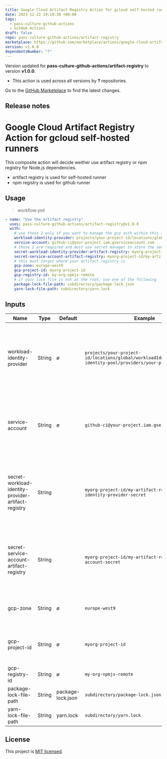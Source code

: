 ```yaml
---
title: Google Cloud Artifact Registry Action for gcloud self-hosted runners
date: 2023-12-22 19:19:38 +00:00
tags:
  - pass-culture-github-actions
  - GitHub Actions
draft: false
repo: pass-culture-github-actions/artifact-registry
marketplace: https://github.com/marketplace/actions/google-cloud-artifact-registry-action-for-gcloud-self-hosted-runners
version: v1.0.0
dependentsNumber: "?"
---
```



Version updated for **pass-culture-github-actions/artifact-registry** to version **v1.0.0**.
- This action is used across all versions by **?** repositories.

Go to the [GitHub Marketplace](https://github.com/marketplace/actions/google-cloud-artifact-registry-action-for-gcloud-self-hosted-runners) to find the latest changes.

## Release notes

# Google Cloud Artifact Registry Action for gcloud self-hosted runners

This composite action will decide weither use artifact registry or npm registry for Node.js dependencies.

- artifact registry is used for self-hosted runner
- npm registry is used for github runner

## Usage

> workflow.yml

```yaml
- name: "Use the artifact registry"
  uses: pass-culture-github-actions/artifact-registry@v1.0.0
  with:
    # use those 2 only if you want to manage the gcp auth within this action
    workload-identity-provider: projects/your-project-id/locations/global/workloadIdentityPools/your-identity-pool/providers/your-provider
    service-account: github-ci@your-project.iam.gserviceaccount.com
    # those 2 are required and must use secret manager to store the secrets
    secret-workload-identity-provider-artifact-registry: myorg-project-id/my-artifact-registry-workload-identity-provider-secret
    secret-service-account-artifact-registry: myorg-project-id/my-artifact-registry-service-account-secret
    # this must target where your artifact registry is
    gcp-zone: europe-west9
    gcp-project-id: myorg-project-id
    gcp-registry-id: my-org-npmjs-remote
    # if your lock file is not at the root, use one of the following
    package-lock-file-path: subdirectory/package-lock.json
    yarn-lock-file-path: subdirectory/yarn.lock
```

## Inputs

| Name                                                | Type   | Default           | Example                                                                                                      | Description                                                                             |
|-----------------------------------------------------|--------|-------------------|--------------------------------------------------------------------------------------------------------------|-----------------------------------------------------------------------------------------|
| workload-identity-provider                          | String | ø                 | `projects/your-project-id/locations/global/workloadIdentityPools/your-identity-pool/providers/your-provider` | GCP workload identity provider used to retrieve secrets used for artifact registry auth |
| service-account                                     | String | ø                 | `github-ci@your-project.iam.gserviceaccount.com`                                                             | GCP service-account used to retrieve secrets used for artifact registry auth            |
| secret-workload-identity-provider-artifact-registry | String |                   | `myorg-project-id/my-artifact-registry-workload-identity-provider-secret`                                    | GCP workload identity provider used to retrieve secrets used for artifact registry auth |
| secret-service-account-artifact-registry            | String |                   | `myorg-project-id/my-artifact-registry-service-account-secret`                                               | GCP service-account used to retrieve secrets used for artifact registry auth            |
| gcp-zone                                            | String | ø                 | `europe-west9`                                                                                               | GCP zone where the artifact registry is hosted                                          |
| gcp-project-id                                      | String | ø                 | `myorg-project-id`                                                                                           | GCP project id where the artifact registry is hosted                                    |
| gcp-registry-id                                     | String | ø                 | `my-org-npmjs-remote`                                                                                        | GCP registry id                                                                         |
| package-lock-file-path                              | String | package-lock.json | `subdirectory/package-lock.json`                                                                             | package-lock.json file path                                                             |
| yarn-lock-file-path                                 | String | yarn.lock         | `subdirectory/yarn.lock`                                                                                     | yarn.lock file path                                                                     |


## License

This project is [MIT licensed](LICENSE.txt).

